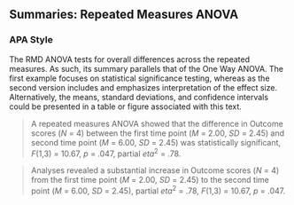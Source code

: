 ## Summaries: Repeated Measures ANOVA

### APA Style

The RMD ANOVA tests for overall differences across the repeated measures. As such, its summary parallels that of the One Way ANOVA. The first example focuses on statistical significance testing, whereas as the second version includes and emphasizes interpretation of the effect size. Alternatively, the means, standard deviations, and confidence intervals could be presented in a table or figure associated with this text.

> A repeated measures ANOVA showed that the difference in Outcome scores (*N* = 4) between the first time point (*M* = 2.00, *SD* = 2.45) and second time point (*M* = 6.00, *SD* = 2.45) was statistically significant, *F*(1,3) = 10.67, *p* = .047, partial *eta*<sup>2</sup> = .78.

> Analyses revealed a substantial increase in Outcome scores (*N* = 4) from the first time point (*M* = 2.00, *SD* = 2.45) to the second time point (*M* = 6.00, *SD* = 2.45), partial *eta*<sup>2</sup> = .78, *F*(1,3) = 10.67, *p* = .047.
